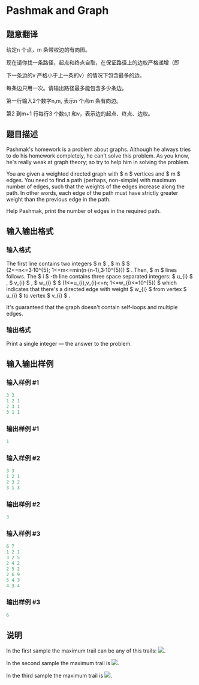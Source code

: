 # Pashmak and Graph

## 题意翻译

给定n 个点，m 条带权边的有向图。

现在请你找一条路径，起点和终点自取，在保证路径上的边权严格递增（即

下一条边的v 严格小于上一条的v）的情况下包含最多的边。

每条边只用一次。请输出路径最多能包含多少条边。

第一行输入2个数字n,m, 表示n 个点m 条有向边。

第2 到m+1 行每行3 个数s,t 和v，表示边的起点、终点、边权。

## 题目描述

Pashmak's homework is a problem about graphs. Although he always tries to do his homework completely, he can't solve this problem. As you know, he's really weak at graph theory; so try to help him in solving the problem.

You are given a weighted directed graph with $ n $ vertices and $ m $ edges. You need to find a path (perhaps, non-simple) with maximum number of edges, such that the weights of the edges increase along the path. In other words, each edge of the path must have strictly greater weight than the previous edge in the path.

Help Pashmak, print the number of edges in the required path.

## 输入输出格式

### 输入格式

The first line contains two integers $ n $ , $ m $ $ (2<=n<=3·10^{5}; 1<=m<=min(n·(n-1),3·10^{5})) $ . Then, $ m $ lines follows. The $ i $ -th line contains three space separated integers: $ u_{i} $ , $ v_{i} $ , $ w_{i} $ $ (1<=u_{i},v_{i}<=n; 1<=w_{i}<=10^{5}) $ which indicates that there's a directed edge with weight $ w_{i} $ from vertex $ u_{i} $ to vertex $ v_{i} $ .

It's guaranteed that the graph doesn't contain self-loops and multiple edges.

### 输出格式

Print a single integer — the answer to the problem.

## 输入输出样例

### 输入样例 #1

```cpp
3 3
1 2 1
2 3 1
3 1 1

```
### 输出样例 #1

```cpp
1

```
### 输入样例 #2

```cpp
3 3
1 2 1
2 3 2
3 1 3

```
### 输出样例 #2

```cpp
3

```
### 输入样例 #3

```cpp
6 7
1 2 1
3 2 5
2 4 2
2 5 2
2 6 9
5 4 3
4 3 4

```
### 输出样例 #3

```cpp
6

```
## 说明

In the first sample the maximum trail can be any of this trails: ![](https://cdn.luogu.com.cn/upload/vjudge_pic/CF459E/46950f7ebb1a8fb1042610e7d90ce693216dd148.png).

In the second sample the maximum trail is ![](https://cdn.luogu.com.cn/upload/vjudge_pic/CF459E/0a8ef1a8d44f73ed1581f13e754f7328cc98bdea.png).

In the third sample the maximum trail is ![](https://cdn.luogu.com.cn/upload/vjudge_pic/CF459E/077a752077571978dd842d2ca5ed7e4dcecd7b85.png).

